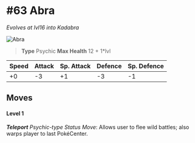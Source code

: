 # #63 Abra
*Evolves at lvl16 into Kadabra*

![Abra](https://img.pokemondb.net/sprites/home/normal/1x/abra.png)

> **Type** Psychic
> **Max Health** 12 + 1\*lvl

| Speed | Attack | Sp. Attack | Defence | Sp. Defence |
| ----- | ------ | ---------- | ------- | ----------- |
| +0 | -3 | +1 | -3 | -1 |

## Moves
#### Level 1

***Teleport** Psychic-type Status Move*: Allows user to flee wild battles; also warps player to last PokéCenter.

